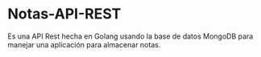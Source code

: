 # Notas-API-REST
Es una API Rest hecha en Golang usando la base de datos MongoDB para manejar una aplicación para almacenar notas.
